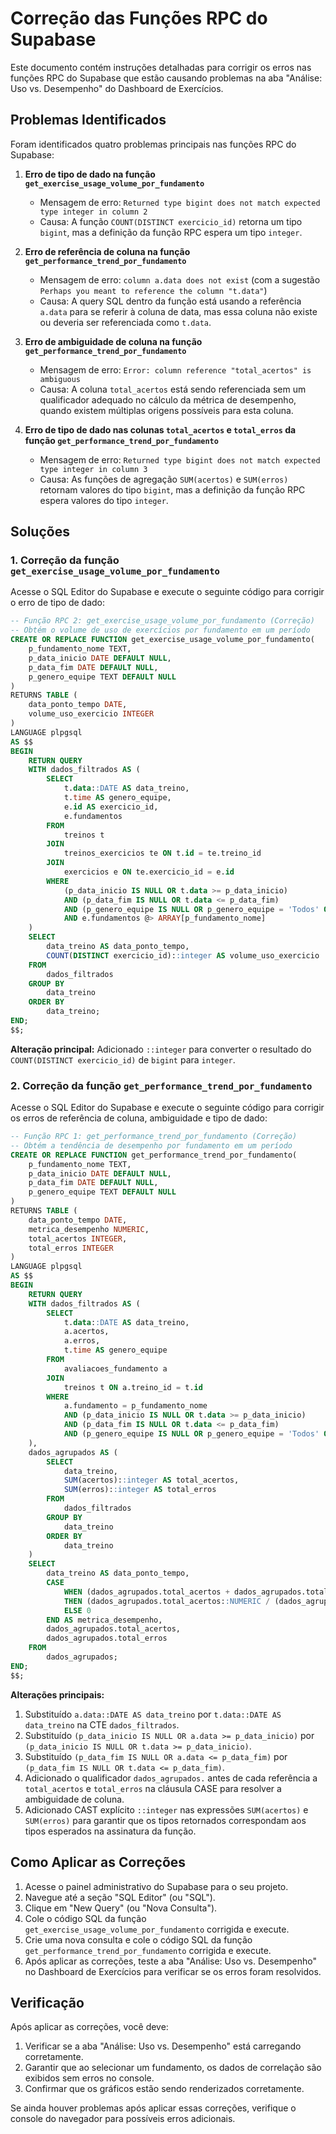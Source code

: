 # Correção das Funções RPC do Supabase

Este documento contém instruções detalhadas para corrigir os erros nas funções RPC do Supabase que estão causando problemas na aba "Análise: Uso vs. Desempenho" do Dashboard de Exercícios.

## Problemas Identificados

Foram identificados quatro problemas principais nas funções RPC do Supabase:

1. **Erro de tipo de dado na função `get_exercise_usage_volume_por_fundamento`**
   - Mensagem de erro: `Returned type bigint does not match expected type integer in column 2`
   - Causa: A função `COUNT(DISTINCT exercicio_id)` retorna um tipo `bigint`, mas a definição da função RPC espera um tipo `integer`.

2. **Erro de referência de coluna na função `get_performance_trend_por_fundamento`**
   - Mensagem de erro: `column a.data does not exist` (com a sugestão `Perhaps you meant to reference the column "t.data"`)
   - Causa: A query SQL dentro da função está usando a referência `a.data` para se referir à coluna de data, mas essa coluna não existe ou deveria ser referenciada como `t.data`.

3. **Erro de ambiguidade de coluna na função `get_performance_trend_por_fundamento`**
   - Mensagem de erro: `Error: column reference "total_acertos" is ambiguous`
   - Causa: A coluna `total_acertos` está sendo referenciada sem um qualificador adequado no cálculo da métrica de desempenho, quando existem múltiplas origens possíveis para esta coluna.

4. **Erro de tipo de dado nas colunas `total_acertos` e `total_erros` da função `get_performance_trend_por_fundamento`**
   - Mensagem de erro: `Returned type bigint does not match expected type integer in column 3`
   - Causa: As funções de agregação `SUM(acertos)` e `SUM(erros)` retornam valores do tipo `bigint`, mas a definição da função RPC espera valores do tipo `integer`.

## Soluções

### 1. Correção da função `get_exercise_usage_volume_por_fundamento`

Acesse o SQL Editor do Supabase e execute o seguinte código para corrigir o erro de tipo de dado:

```sql
-- Função RPC 2: get_exercise_usage_volume_por_fundamento (Correção)
-- Obtém o volume de uso de exercícios por fundamento em um período
CREATE OR REPLACE FUNCTION get_exercise_usage_volume_por_fundamento(
    p_fundamento_nome TEXT,
    p_data_inicio DATE DEFAULT NULL,
    p_data_fim DATE DEFAULT NULL,
    p_genero_equipe TEXT DEFAULT NULL
)
RETURNS TABLE (
    data_ponto_tempo DATE,
    volume_uso_exercicio INTEGER
) 
LANGUAGE plpgsql
AS $$
BEGIN
    RETURN QUERY
    WITH dados_filtrados AS (
        SELECT 
            t.data::DATE AS data_treino,
            t.time AS genero_equipe,
            e.id AS exercicio_id,
            e.fundamentos
        FROM 
            treinos t
        JOIN 
            treinos_exercicios te ON t.id = te.treino_id
        JOIN 
            exercicios e ON te.exercicio_id = e.id
        WHERE 
            (p_data_inicio IS NULL OR t.data >= p_data_inicio)
            AND (p_data_fim IS NULL OR t.data <= p_data_fim)
            AND (p_genero_equipe IS NULL OR p_genero_equipe = 'Todos' OR t.time = p_genero_equipe)
            AND e.fundamentos @> ARRAY[p_fundamento_nome]
    )
    SELECT 
        data_treino AS data_ponto_tempo,
        COUNT(DISTINCT exercicio_id)::integer AS volume_uso_exercicio
    FROM 
        dados_filtrados
    GROUP BY 
        data_treino
    ORDER BY 
        data_treino;
END;
$$;
```

**Alteração principal:** Adicionado `::integer` para converter o resultado do `COUNT(DISTINCT exercicio_id)` de `bigint` para `integer`.

### 2. Correção da função `get_performance_trend_por_fundamento`

Acesse o SQL Editor do Supabase e execute o seguinte código para corrigir os erros de referência de coluna, ambiguidade e tipo de dado:

```sql
-- Função RPC 1: get_performance_trend_por_fundamento (Correção)
-- Obtém a tendência de desempenho por fundamento em um período
CREATE OR REPLACE FUNCTION get_performance_trend_por_fundamento(
    p_fundamento_nome TEXT,
    p_data_inicio DATE DEFAULT NULL,
    p_data_fim DATE DEFAULT NULL,
    p_genero_equipe TEXT DEFAULT NULL
)
RETURNS TABLE (
    data_ponto_tempo DATE,
    metrica_desempenho NUMERIC,
    total_acertos INTEGER,
    total_erros INTEGER
) 
LANGUAGE plpgsql
AS $$
BEGIN
    RETURN QUERY
    WITH dados_filtrados AS (
        SELECT 
            t.data::DATE AS data_treino,
            a.acertos,
            a.erros,
            t.time AS genero_equipe
        FROM 
            avaliacoes_fundamento a
        JOIN 
            treinos t ON a.treino_id = t.id
        WHERE 
            a.fundamento = p_fundamento_nome
            AND (p_data_inicio IS NULL OR t.data >= p_data_inicio)
            AND (p_data_fim IS NULL OR t.data <= p_data_fim)
            AND (p_genero_equipe IS NULL OR p_genero_equipe = 'Todos' OR t.time = p_genero_equipe)
    ),
    dados_agrupados AS (
        SELECT 
            data_treino,
            SUM(acertos)::integer AS total_acertos,
            SUM(erros)::integer AS total_erros
        FROM 
            dados_filtrados
        GROUP BY 
            data_treino
        ORDER BY 
            data_treino
    )
    SELECT 
        data_treino AS data_ponto_tempo,
        CASE 
            WHEN (dados_agrupados.total_acertos + dados_agrupados.total_erros) > 0 
            THEN (dados_agrupados.total_acertos::NUMERIC / (dados_agrupados.total_acertos + dados_agrupados.total_erros)) * 100
            ELSE 0
        END AS metrica_desempenho,
        dados_agrupados.total_acertos,
        dados_agrupados.total_erros
    FROM 
        dados_agrupados;
END;
$$;
```

**Alterações principais:**
1. Substituído `a.data::DATE AS data_treino` por `t.data::DATE AS data_treino` na CTE `dados_filtrados`.
2. Substituído `(p_data_inicio IS NULL OR a.data >= p_data_inicio)` por `(p_data_inicio IS NULL OR t.data >= p_data_inicio)`.
3. Substituído `(p_data_fim IS NULL OR a.data <= p_data_fim)` por `(p_data_fim IS NULL OR t.data <= p_data_fim)`.
4. Adicionado o qualificador `dados_agrupados.` antes de cada referência a `total_acertos` e `total_erros` na cláusula CASE para resolver a ambiguidade de coluna.
5. Adicionado CAST explícito `::integer` nas expressões `SUM(acertos)` e `SUM(erros)` para garantir que os tipos retornados correspondam aos tipos esperados na assinatura da função.

## Como Aplicar as Correções

1. Acesse o painel administrativo do Supabase para o seu projeto.
2. Navegue até a seção "SQL Editor" (ou "SQL").
3. Clique em "New Query" (ou "Nova Consulta").
4. Cole o código SQL da função `get_exercise_usage_volume_por_fundamento` corrigida e execute.
5. Crie uma nova consulta e cole o código SQL da função `get_performance_trend_por_fundamento` corrigida e execute.
6. Após aplicar as correções, teste a aba "Análise: Uso vs. Desempenho" no Dashboard de Exercícios para verificar se os erros foram resolvidos.

## Verificação

Após aplicar as correções, você deve:

1. Verificar se a aba "Análise: Uso vs. Desempenho" está carregando corretamente.
2. Garantir que ao selecionar um fundamento, os dados de correlação são exibidos sem erros no console.
3. Confirmar que os gráficos estão sendo renderizados corretamente.

Se ainda houver problemas após aplicar essas correções, verifique o console do navegador para possíveis erros adicionais. 